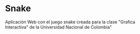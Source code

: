 # Snake

Aplicación Web con el juego snake creada para la clase "Grafica Interactiva" de la Universidad Nacional de Colombia"